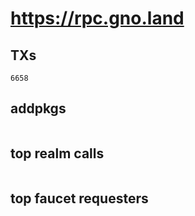 # https://rpc.gno.land

## TXs
```
6658
```

## addpkgs
```
```

## top realm calls
```
```

## top faucet requesters
```
```

